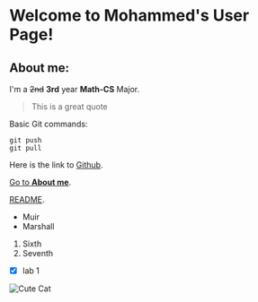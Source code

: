 # Welcome to Mohammed's User Page!

## About me:
I'm a ~~2nd~~ **3rd** year **Math-CS** Major. 

> This is a great quote

Basic Git commands: 
```
git push
git pull
```

Here is the link to [Github](https://github.com).

[Go to **About me**](##about-me).

[README](./README.md).

- Muir
- Marshall

1. Sixth
2. Seventh

- [x] lab 1

![Cute Cat](https://preview.redd.it/v82wta66q5971.jpg?auto=webp&s=8d13ea0bb4de95723ad5ef7758be71a39bebe35a)







